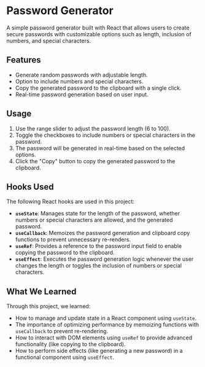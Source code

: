 # Password Generator

A simple password generator built with React that allows users to create secure passwords with customizable options such as length, inclusion of numbers, and special characters.

## Features

- Generate random passwords with adjustable length.
- Option to include numbers and special characters.
- Copy the generated password to the clipboard with a single click.
- Real-time password generation based on user input.


## Usage

1. Use the range slider to adjust the password length (6 to 100).
2. Toggle the checkboxes to include numbers or special characters in the password.
3. The password will be generated in real-time based on the selected options.
4. Click the "Copy" button to copy the generated password to the clipboard.


## Hooks Used

The following React hooks are used in this project:

- **`useState`**: Manages state for the length of the password, whether numbers or special characters are allowed, and the generated password.
- **`useCallback`**: Memoizes the password generation and clipboard copy functions to prevent unnecessary re-renders.
- **`useRef`**: Provides a reference to the password input field to enable copying the password to the clipboard.
- **`useEffect`**: Executes the password generation logic whenever the user changes the length or toggles the inclusion of numbers or special characters.

## What We Learned

Through this project, we learned:

- How to manage and update state in a React component using `useState`.
- The importance of optimizing performance by memoizing functions with `useCallback` to prevent re-rendering.
- How to interact with DOM elements using `useRef` to provide advanced functionality (like copying to the clipboard).
- How to perform side effects (like generating a new password) in a functional component using `useEffect`.

